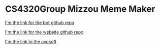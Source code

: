 # CS4320Group Mizzou Meme Maker

[I'm the link for the bot github repo](https://github.com/jpk2f2/MemeZouBot)

[I'm the link for the website github repo](https://github.com/jpk2f2/MemeZouSite)

[I'm the link to the axosoft](https://cs4320groupproj.axosoft.com)


